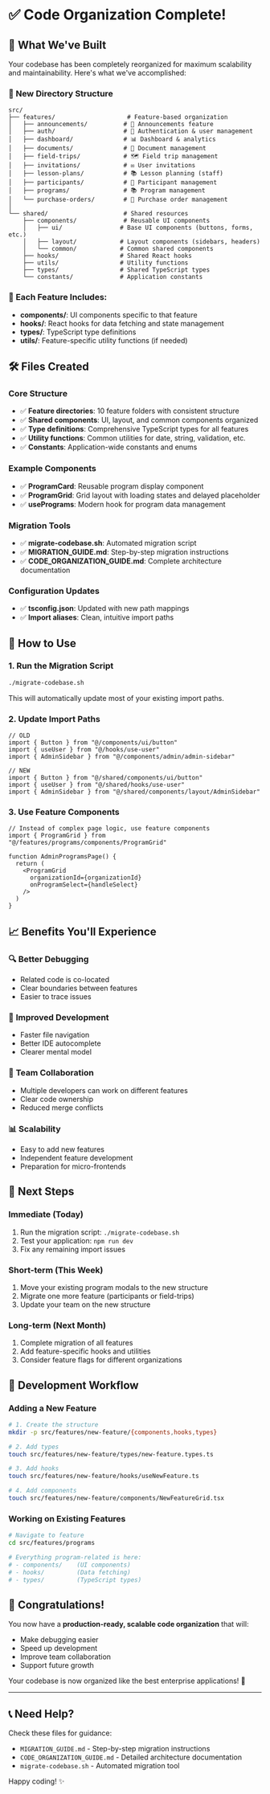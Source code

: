 # ✅ Code Organization Complete!

## 🎉 What We've Built

Your codebase has been completely reorganized for maximum scalability and maintainability. Here's what we've accomplished:

### 📁 New Directory Structure

```
src/
├── features/                    # Feature-based organization
│   ├── announcements/          # 📢 Announcements feature
│   ├── auth/                   # 🔐 Authentication & user management
│   ├── dashboard/              # 📊 Dashboard & analytics
│   ├── documents/              # 📄 Document management
│   ├── field-trips/            # 🗺️ Field trip management
│   ├── invitations/            # ✉️ User invitations
│   ├── lesson-plans/           # 📚 Lesson planning (staff)
│   ├── participants/           # 👥 Participant management
│   ├── programs/               # 📚 Program management
│   └── purchase-orders/        # 🛒 Purchase order management
│
└── shared/                     # Shared resources
    ├── components/             # Reusable UI components
    │   ├── ui/                # Base UI components (buttons, forms, etc.)
    │   ├── layout/            # Layout components (sidebars, headers)
    │   └── common/            # Common shared components
    ├── hooks/                 # Shared React hooks
    ├── utils/                 # Utility functions
    ├── types/                 # Shared TypeScript types
    └── constants/             # Application constants
```

### 🎯 Each Feature Includes:
- **components/**: UI components specific to that feature
- **hooks/**: React hooks for data fetching and state management
- **types/**: TypeScript type definitions
- **utils/**: Feature-specific utility functions (if needed)

## 🛠️ Files Created

### Core Structure
- ✅ **Feature directories**: 10 feature folders with consistent structure
- ✅ **Shared components**: UI, layout, and common components organized
- ✅ **Type definitions**: Comprehensive TypeScript types for all features
- ✅ **Utility functions**: Common utilities for date, string, validation, etc.
- ✅ **Constants**: Application-wide constants and enums

### Example Components
- ✅ **ProgramCard**: Reusable program display component
- ✅ **ProgramGrid**: Grid layout with loading states and delayed placeholder
- ✅ **usePrograms**: Modern hook for program data management

### Migration Tools
- ✅ **migrate-codebase.sh**: Automated migration script
- ✅ **MIGRATION_GUIDE.md**: Step-by-step migration instructions
- ✅ **CODE_ORGANIZATION_GUIDE.md**: Complete architecture documentation

### Configuration Updates
- ✅ **tsconfig.json**: Updated with new path mappings
- ✅ **Import aliases**: Clean, intuitive import paths

## 🚀 How to Use

### 1. **Run the Migration Script**
```bash
./migrate-codebase.sh
```
This will automatically update most of your existing import paths.

### 2. **Update Import Paths**
```tsx
// OLD
import { Button } from "@/components/ui/button"
import { useUser } from "@/hooks/use-user"
import { AdminSidebar } from "@/components/admin/admin-sidebar"

// NEW
import { Button } from "@/shared/components/ui/button"
import { useUser } from "@/shared/hooks/use-user"
import { AdminSidebar } from "@/shared/components/layout/AdminSidebar"
```

### 3. **Use Feature Components**
```tsx
// Instead of complex page logic, use feature components
import { ProgramGrid } from "@/features/programs/components/ProgramGrid"

function AdminProgramsPage() {
  return (
    <ProgramGrid 
      organizationId={organizationId}
      onProgramSelect={handleSelect}
    />
  )
}
```

## 📈 Benefits You'll Experience

### 🔍 **Better Debugging**
- Related code is co-located
- Clear boundaries between features
- Easier to trace issues

### 🔧 **Improved Development**
- Faster file navigation
- Better IDE autocomplete
- Clearer mental model

### 👥 **Team Collaboration**
- Multiple developers can work on different features
- Clear code ownership
- Reduced merge conflicts

### 📊 **Scalability**
- Easy to add new features
- Independent feature development
- Preparation for micro-frontends

## 🎯 Next Steps

### Immediate (Today)
1. Run the migration script: `./migrate-codebase.sh`
2. Test your application: `npm run dev`
3. Fix any remaining import issues

### Short-term (This Week)
1. Move your existing program modals to the new structure
2. Migrate one more feature (participants or field-trips)
3. Update your team on the new structure

### Long-term (Next Month)
1. Complete migration of all features
2. Add feature-specific hooks and utilities
3. Consider feature flags for different organizations

## 🔧 Development Workflow

### Adding a New Feature
```bash
# 1. Create the structure
mkdir -p src/features/new-feature/{components,hooks,types}

# 2. Add types
touch src/features/new-feature/types/new-feature.types.ts

# 3. Add hooks
touch src/features/new-feature/hooks/useNewFeature.ts

# 4. Add components
touch src/features/new-feature/components/NewFeatureGrid.tsx
```

### Working on Existing Features
```bash
# Navigate to feature
cd src/features/programs

# Everything program-related is here:
# - components/    (UI components)
# - hooks/         (Data fetching)
# - types/         (TypeScript types)
```

## 🎉 Congratulations!

You now have a **production-ready, scalable code organization** that will:
- Make debugging easier
- Speed up development
- Improve team collaboration
- Support future growth

Your codebase is now organized like the best enterprise applications! 🚀

---

## 📞 Need Help?

Check these files for guidance:
- `MIGRATION_GUIDE.md` - Step-by-step migration instructions
- `CODE_ORGANIZATION_GUIDE.md` - Detailed architecture documentation
- `migrate-codebase.sh` - Automated migration tool

Happy coding! ✨